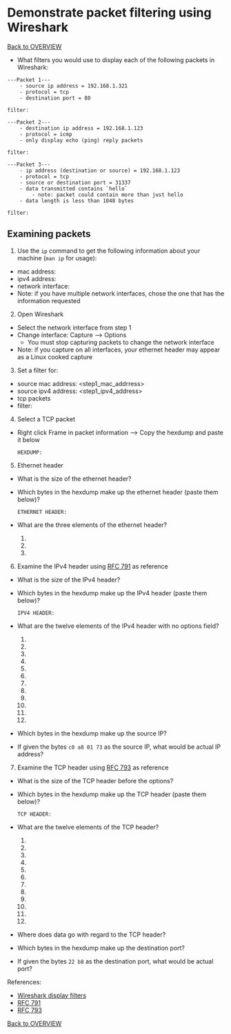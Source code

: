 # Demonstrate packet filtering using Wireshark

[Back to OVERVIEW](../README.md)

- What filters you would use to display each of the following packets in Wireshark:

```text
---Packet 1---
    - source ip address = 192.168.1.321
    - protocol = tcp
    - destination port = 80

filter:
```

```text
---Packet 2---
    - destination ip address = 192.168.1.123
    - protocol = icmp
    - only display echo (ping) reply packets

filter:
```

```text
---Packet 3---
    - ip address (destination or source) = 192.168.1.123
    - protocol = tcp
    - source or destination port = 31337
    - data transmitted contains `hello`
        - note: packet could contain more than just hello
    - data length is less than 1048 bytes

filter:
```

## Examining packets

1. Use the `ip` command to get the following information about your machine (`man ip` for usage):

- mac address:
- ipv4  address:
- network interface:
- Note: if you have multiple network interfaces, chose the one that has the information requested

2. Open Wireshark

- Select the network interface from step 1
- Change interface: Capture --> Options
  - You must stop capturing packets to change the network interface
- Note: if you capture on all interfaces, your ethernet header may appear as a Linux cooked capture

3. Set a filter for:

- source mac address: <step1_mac_addrress>
- source ipv4 address: <step1_ipv4_address>
- tcp packets
- filter:

4. Select a TCP packet

- Right click Frame in packet information --> Copy the hexdump and paste it below

    ```text
    HEXDUMP:
    ```

5. Ethernet header

- What is the size of the ethernet header?
- Which bytes in the hexdump make up the ethernet header (paste them below)?

    ```text
    ETHERNET HEADER:
    ```

- What are the three elements of the ethernet header?

    1.
    2.
    3.

6. Examine the IPv4 header using [RFC 791](https://tools.ietf.org/html/rfc791) as reference

- What is the size of the IPv4 header?
- Which bytes in the hexdump make up the IPv4 header (paste them below)?

    ```text
    IPV4 HEADER:
    ```

- What are the twelve elements of the IPv4 header with no options field?

  1.
  2.
  3.
  4.
  5.
  6.
  7.
  8.
  9.
  10.
  11.
  12.

- Which bytes in the hexdump make up the source IP?
- If given the bytes `c0 a8 01 73` as the source IP, what would be actual IP address?

7. Examine the TCP header using [RFC 793](https://tools.ietf.org/html/rfc793) as reference

- What is the size of the TCP header before the options?
- Which bytes in the hexdump make up the TCP header (paste them below)?

    ```text
    TCP HEADER:
    ```

- What are the twelve elements of the TCP header?

  1.
  2.
  3.
  4.
  5.
  6.
  7.
  8.
  9.
  10.
  11.
  12.

- Where does data go with regard to the TCP header?
- Which bytes in the hexdump make up the destination port?
- If given the bytes `22 b8` as the destination port, what would be actual port?



References:

- [Wireshark display filters](https://www.wireshark.org/docs/dfref/)
- [RFC 791](https://tools.ietf.org/html/rfc791)
- [RFC 793](https://tools.ietf.org/html/rfc793)

[Back to OVERVIEW](../README.md)
